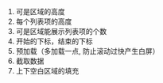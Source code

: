 1. 可是区域的高度
2. 每个列表项的高度
3. 可是区域能展示列表项的个数
4. 开始的下标，结束的下标
5. 预加载（多加载一点, 防止滚动过快产生白屏）
6. 截取数据
7. 上下空白区域的填充


